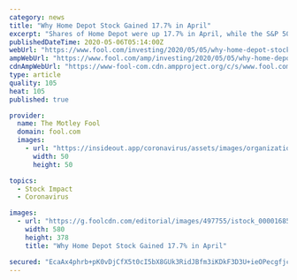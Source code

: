 ```yaml
---
category: news
title: "Why Home Depot Stock Gained 17.7% in April"
excerpt: "Shares of Home Depot were up 17.7% in April, while the S&P 500 gained over 12%, according to data provided by S&P Global Market Intelligence. Staying open during a"
publishedDateTime: 2020-05-06T05:14:00Z
webUrl: "https://www.fool.com/investing/2020/05/05/why-home-depot-stock-gained-177-in-april.aspx?source=eptcnnlnk0000002"
ampWebUrl: "https://www.fool.com/amp/investing/2020/05/05/why-home-depot-stock-gained-177-in-april.aspx"
cdnAmpWebUrl: "https://www-fool-com.cdn.ampproject.org/c/s/www.fool.com/amp/investing/2020/05/05/why-home-depot-stock-gained-177-in-april.aspx"
type: article
quality: 105
heat: 105
published: true

provider:
  name: The Motley Fool
  domain: fool.com
  images:
    - url: "https://insideout.app/coronavirus/assets/images/organizations/fool.com-50x50.jpg"
      width: 50
      height: 50

topics:
  - Stock Impact
  - Coronavirus

images:
  - url: "https://g.foolcdn.com/editorial/images/497755/istock_000016851885_large_large.jpg"
    width: 580
    height: 378
    title: "Why Home Depot Stock Gained 17.7% in April"

secured: "EcaAx4phrb+pK0vDjCfX5t0cI5bX8GUk3RidJBfm3iKDkF3D3U+ieOPecgfjcIJ9vsz+mX6nMXHjsQzYUlJqopQV2Ib5bLjI4GY4brde0+uuNti6dcxgfnw/eoiJrFBnTrOx2wYBlLu6q1ARti3/NlPA958gBJWbdz5UsVc4UdW16eFUm0Byrq+7hjnhU2FbwSaWfEL67RlYh2TtVzGRvQJjt4Vff1rEDmuF4B+954l7kOf5E7leefsZAJwb9TdJ0kbKalLmSsG7n7Ypr7UwHS4ZPr3vmOa7fGfxdxvczH14SvNlWPJF73gDmpozeTjn;oYutfMmCRnPx/W2zGP6b8Q=="
---
```


